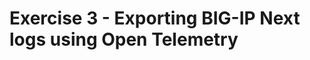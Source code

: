 Exercise 3 - Exporting BIG-IP Next logs using Open Telemetry
============================================================================